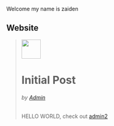 Welcome my name is zaiden
<html><head>
    <title>geniushour</title> 
    <link rel="stylesheet" type="text/css" href="./pencilrevived.css">
    <link rel="stylesheet" type="text/css" href="./style.css">
  </head>
  <body>
    <nav>
      <h1>Website</h1>
      <a href="./login.html" id="loginbtn" value="Login"></a>
    </nav>
    <blockquote>
      <img src="https://avatars3.githubusercontent.com/u/49005044?s=400&amp;u=7ea503ce448424ede022d5c558c1158fe9d6a152&amp;v=4" height="50" width="50">
      <h1>Initial Post</h1>
      <h6>by <a href="./user/admin.html">Admin</a></h6>
      <p>HELLO WORLD, check out <a href="./user/admin2.html">admin2</a></p>
    </blockquote>
    <script>
      loginButton = document.getElementById("loginbtn");
      loggedIn = sessionStorage.getItem("logged-in);
      if (loggedIn == "True") {
        loginButton.href="";
        loginButton.addEventListener("click", function(){
          sessionStorage.setItem("logged-in", "False");
          sessionStorage.setItem("username", "");
          sessionStorage.setItem("password", "");
          location.reload()
        });
      }
    </script>
  

</body></html>
